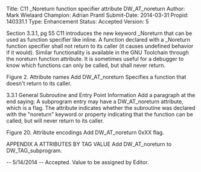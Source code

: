 Title:       C11 _Noreturn function specifier attribute DW_AT_noreturn
Author:      Mark Wielaard
Champion:    Adrian Prantl
Submit-Date: 2014-03-31
Propid:      140331.1
Type:        Enhancement
Status:      Accepted
Version:     5

Section 3.3.1, pg 55
C11 introduces the new keyword _Noreturn that can be used as function specifier like 
inline. A function declared with a _Noreturn function specifier shall not return to 
its caller (it causes undefined behavior if it would). Similar functionality is available
in the GNU Toolchain through the noreturn function attribute. It is sometimes useful for 
a debugger to know which functions can only be called, but shall never return.

Figure 2. Attribute names
Add DW_AT_noreturn Specifies a function that doesn't return to its caller.

3.3.1 General Subroutine and Entry Point Information
Add a paragraph at the end saying:
A subprogram entry may have a DW_AT_noreturn attribute, which is a flag. The attribute 
indicates whether the subroutine was declared with the "noreturn" keyword or property 
indicating that the function can be called, but will never return to its caller.

Figure 20. Attribute encodings
Add DW_AT_noreturn 0xXX flag.

APPENDIX A ATTRIBUTES BY TAG VALUE
Add DW_AT_noreturn to DW_TAG_subprogram.

--
5/14/2014 -- Accepted.  Value to be assigned by Editor.
